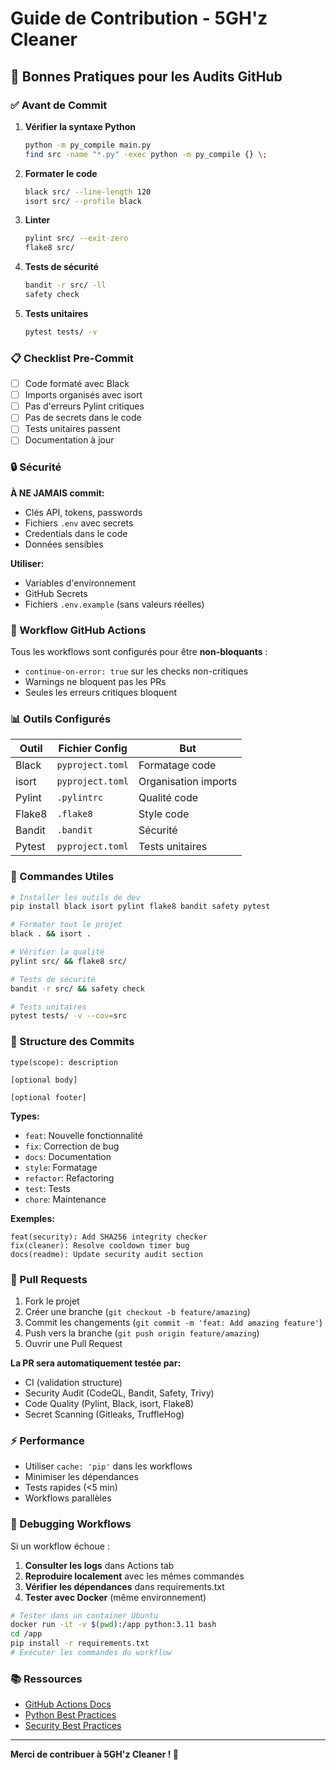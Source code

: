 # Guide de Contribution - 5GH'z Cleaner

## 🎯 Bonnes Pratiques pour les Audits GitHub

### ✅ Avant de Commit

1. **Vérifier la syntaxe Python**
   ```bash
   python -m py_compile main.py
   find src -name "*.py" -exec python -m py_compile {} \;
   ```

2. **Formater le code**
   ```bash
   black src/ --line-length 120
   isort src/ --profile black
   ```

3. **Linter**
   ```bash
   pylint src/ --exit-zero
   flake8 src/
   ```

4. **Tests de sécurité**
   ```bash
   bandit -r src/ -ll
   safety check
   ```

5. **Tests unitaires**
   ```bash
   pytest tests/ -v
   ```

### 📋 Checklist Pre-Commit

- [ ] Code formaté avec Black
- [ ] Imports organisés avec isort
- [ ] Pas d'erreurs Pylint critiques
- [ ] Pas de secrets dans le code
- [ ] Tests unitaires passent
- [ ] Documentation à jour

### 🔒 Sécurité

**À NE JAMAIS commit:**
- Clés API, tokens, passwords
- Fichiers `.env` avec secrets
- Credentials dans le code
- Données sensibles

**Utiliser:**
- Variables d'environnement
- GitHub Secrets
- Fichiers `.env.example` (sans valeurs réelles)

### 🚀 Workflow GitHub Actions

Tous les workflows sont configurés pour être **non-bloquants** :
- `continue-on-error: true` sur les checks non-critiques
- Warnings ne bloquent pas les PRs
- Seules les erreurs critiques bloquent

### 📊 Outils Configurés

| Outil | Fichier Config | But |
|-------|---------------|-----|
| Black | `pyproject.toml` | Formatage code |
| isort | `pyproject.toml` | Organisation imports |
| Pylint | `.pylintrc` | Qualité code |
| Flake8 | `.flake8` | Style code |
| Bandit | `.bandit` | Sécurité |
| Pytest | `pyproject.toml` | Tests unitaires |

### 🔧 Commandes Utiles

```bash
# Installer les outils de dev
pip install black isort pylint flake8 bandit safety pytest

# Formater tout le projet
black . && isort .

# Vérifier la qualité
pylint src/ && flake8 src/

# Tests de sécurité
bandit -r src/ && safety check

# Tests unitaires
pytest tests/ -v --cov=src
```

### 📝 Structure des Commits

```
type(scope): description

[optional body]

[optional footer]
```

**Types:**
- `feat`: Nouvelle fonctionnalité
- `fix`: Correction de bug
- `docs`: Documentation
- `style`: Formatage
- `refactor`: Refactoring
- `test`: Tests
- `chore`: Maintenance

**Exemples:**
```
feat(security): Add SHA256 integrity checker
fix(cleaner): Resolve cooldown timer bug
docs(readme): Update security audit section
```

### 🎯 Pull Requests

1. Fork le projet
2. Créer une branche (`git checkout -b feature/amazing`)
3. Commit les changements (`git commit -m 'feat: Add amazing feature'`)
4. Push vers la branche (`git push origin feature/amazing`)
5. Ouvrir une Pull Request

**La PR sera automatiquement testée par:**
- CI (validation structure)
- Security Audit (CodeQL, Bandit, Safety, Trivy)
- Code Quality (Pylint, Black, isort, Flake8)
- Secret Scanning (Gitleaks, TruffleHog)

### ⚡ Performance

- Utiliser `cache: 'pip'` dans les workflows
- Minimiser les dépendances
- Tests rapides (<5 min)
- Workflows parallèles

### 🐛 Debugging Workflows

Si un workflow échoue :

1. **Consulter les logs** dans Actions tab
2. **Reproduire localement** avec les mêmes commandes
3. **Vérifier les dépendances** dans requirements.txt
4. **Tester avec Docker** (même environnement)

```bash
# Tester dans un container Ubuntu
docker run -it -v $(pwd):/app python:3.11 bash
cd /app
pip install -r requirements.txt
# Exécuter les commandes du workflow
```

### 📚 Ressources

- [GitHub Actions Docs](https://docs.github.com/en/actions)
- [Python Best Practices](https://docs.python-guide.org/)
- [Security Best Practices](https://owasp.org/www-project-top-ten/)

---

**Merci de contribuer à 5GH'z Cleaner ! 🎉**
